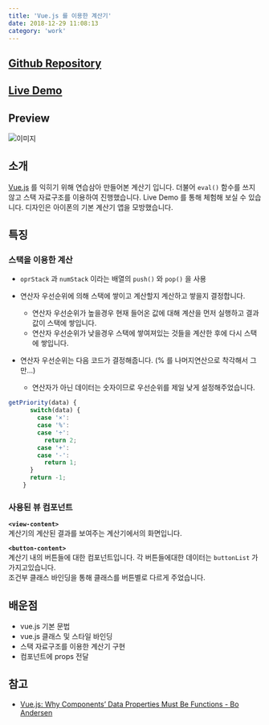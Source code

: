 ```yaml
---
title: 'Vue.js 를 이용한 계산기'
date: 2018-12-29 11:08:13
category: 'work'
---
```


## [Github Repository](https://github.com/heecheolman/Study/tree/master/2018-07-14/vue-calc)
## [Live Demo](https://heecheolman.github.io/vue-calculator/)

## Preview
![이미지](https://heecheolman.github.io/static/img/preview-1.eef7ca4.png)

## 소개
[Vue.js](https://kr.vuejs.org/v2/guide/index.html) 를 익히기 위해 연습삼아 만들어본 계산기 입니다. 더불어 `eval()` 함수를 쓰지 않고 스택 자료구조를 이용하여 진행했습니다. Live Demo 를 통해 체험해 보실 수 있습니다. 디자인은 아이폰의 기본 계산기 앱을 모방했습니다.


## 특징


### 스택을 이용한 계산
* `oprStack` 과 `numStack` 이라는 배열의 `push()` 와 `pop()` 을 사용
* 연산자 우선순위에 의해 스택에 쌓이고 계산할지 계산하고 쌓을지 결정합니다.

  * 연산자 우선순위가 높을경우 현재 들어온 값에 대해 계산을 먼저 실행하고 결과값이 스택에 쌓입니다.
  * 연산자 우선순위가 낮을경우 스택에 쌓여져있는 것들을 계산한 후에 다시 스택에 쌓입니다.

* 연산자 우선순위는 다음 코드가 결정해줍니다. (% 를 나머지연산으로 착각해서 그만...)
  * 연산자가 아닌 데이터는 숫자이므로 우선순위를 제일 낮게 설정해주었습니다.
```javascript
getPriority(data) {
      switch(data) {
        case '×':
        case '%':
        case '÷':
          return 2;
        case '+':
        case '-':
          return 1;
      }
      return -1;
    }
```

### 사용된 뷰 컴포넌트
**`<view-content>`**  
계산기의 계산된 결과를 보여주는 계산기에서의 화면입니다.

**`<button-content>`**  
계산기 내의 버튼들에 대한 컴포넌트입니다. 각 버튼들에대한 데이터는 `buttonList` 가 가지고있습니다.  
조건부 클래스 바인딩을 통해 클래스를 버튼별로 다르게 주었습니다.



## 배운점
* vue.js 기본 문법
* vue.js 클래스 및 스타일 바인딩
* 스택 자료구조를 이용한 계산기 구현
* 컴포넌트에 props 전달

## 참고
* [Vue.js: Why Components’ Data Properties Must Be Functions -  Bo Andersen](https://codingexplained.com/coding/front-end/vue-js/why-components-data-properties-must-be-functions)
